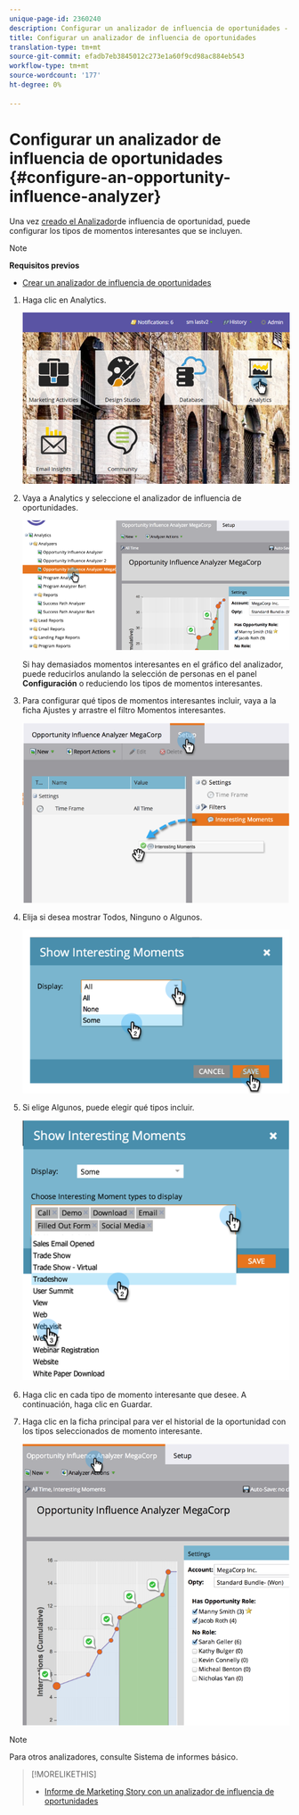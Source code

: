 ```yaml
---
unique-page-id: 2360240
description: Configurar un analizador de influencia de oportunidades - Documentos de marketing - Documentación del producto
title: Configurar un analizador de influencia de oportunidades
translation-type: tm+mt
source-git-commit: efadb7eb3845012c273e1a60f9cd98ac884eb543
workflow-type: tm+mt
source-wordcount: '177'
ht-degree: 0%

---
```



# Configurar un analizador de influencia de oportunidades {#configure-an-opportunity-influence-analyzer}

Una vez [creado el Analizador](create-an-opportunity-influence-analyzer.md)de influencia de oportunidad, puede configurar los tipos de momentos [](/help/marketo/product-docs/marketo-sales-insight/msi-for-salesforce/features/tabs-in-the-msi-panel/interesting-moments/interesting-moments-overview.md) interesantes que se incluyen.

>[!NOTE]
>
>**Requisitos previos**
>
>* [Crear un analizador de influencia de oportunidades](create-an-opportunity-influence-analyzer.md)


1. Haga clic en Analytics.

   ![](assets/login-to-analytics.png)

1. Vaya a Analytics y seleccione el analizador de influencia de oportunidades.

   ![](assets/image2014-9-17-12-3a28-3a33.png)

   Si hay demasiados momentos interesantes en el gráfico del analizador, puede reducirlos anulando la selección de personas en el panel **Configuración** o reduciendo los tipos de momentos interesantes.

1. Para configurar qué tipos de momentos interesantes incluir, vaya a la ficha Ajustes y arrastre el filtro Momentos interesantes.

   ![](assets/image2014-9-17-12-3a29-3a10.png)

1. Elija si desea mostrar Todos, Ninguno o Algunos.

   ![](assets/image2014-9-17-12-3a29-3a18.png)

1. Si elige Algunos, puede elegir qué tipos incluir.

   ![](assets/image2014-9-17-12-3a29-3a39.png)

1. Haga clic en cada tipo de momento interesante que desee. A continuación, haga clic en Guardar.
1. Haga clic en la ficha principal para ver el historial de la oportunidad con los tipos seleccionados de momento interesante.

   ![](assets/image2014-9-17-12-3a29-3a58.png)

>[!NOTE]
>
>Para otros analizadores, consulte Sistema de informes [](http://docs.marketo.com/display/docs/basic+reporting)básico.

>[!MORELIKETHIS]
>
>* [Informe de Marketing Story con un analizador de influencia de oportunidades](tell-the-marketing-story-with-an-opportunity-influence-analyzer.md)

